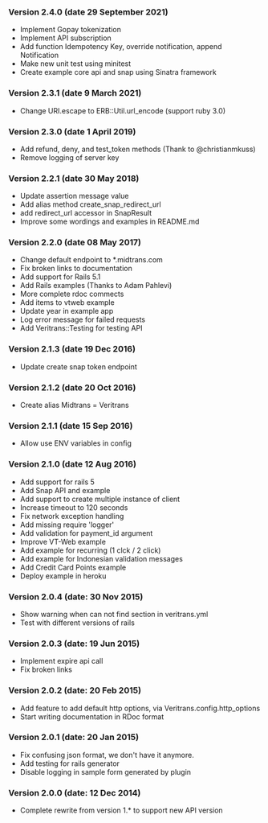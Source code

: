 ### Version 2.4.0 (date 29 September 2021)
* Implement Gopay tokenization
* Implement API subscription
* Add function Idempotency Key, override notification, append Notification
* Make new unit test using minitest
* Create example core api and snap using Sinatra framework

### Version 2.3.1 (date 9 March 2021)

* Change URI.escape to ERB::Util.url_encode (support ruby 3.0)

### Version 2.3.0 (date 1 April 2019)

* Add refund, deny, and test_token methods (Thank to @christianmkuss)
* Remove logging of server key

### Version 2.2.1 (date 30 May 2018)

* Update assertion message value
* Add alias method create_snap_redirect_url
* add redirect_url accessor in SnapResult
* Improve some wordings and examples in README.md 

### Version 2.2.0 (date 08 May 2017)

* Change default endpoint to *.midtrans.com
* Fix broken links to documentation
* Add support for Rails 5.1
* Add Rails examples (Thanks to Adam Pahlevi)
* More complete rdoc commects
* Add items to vtweb example
* Update year in example app
* Log error message for failed requests
* Add Veritrans::Testing for testing API

### Version 2.1.3 (date 19 Dec 2016)

* Update create snap token endpoint

### Version 2.1.2 (date 20 Oct 2016)

* Create alias Midtrans = Veritrans

### Version 2.1.1 (date 15 Sep 2016)

* Allow use ENV variables in config

### Version 2.1.0 (date 12 Aug 2016)

* Add support for rails 5
* Add Snap API and example
* Add support to create multiple instance of client
* Increase timeout to 120 seconds
* Fix network exception handling
* Add missing require 'logger'
* Add validation for payment_id argument
* Improve VT-Web example
* Add example for recurring (1 clck / 2 click)
* Add example for Indonesian validation messages
* Add Credit Card Points example
* Deploy example in heroku

### Version 2.0.4  (date: 30 Nov 2015)

* Show warning when can not find section in veritrans.yml
* Test with different versions of rails

### Version 2.0.3  (date: 19 Jun 2015)

* Implement expire api call
* Fix broken links

### Version 2.0.2  (date: 20 Feb 2015)

* Add feature to add default http options, via Veritrans.config.http_options
* Start writing documentation in RDoc format

### Version 2.0.1  (date: 20 Jan 2015)

* Fix confusing json format, we don't have it anymore.
* Add testing for rails generator
* Disable logging in sample form generated by plugin

### Version 2.0.0  (date: 12 Dec 2014)

* Complete rewrite from version 1.* to support new API version
